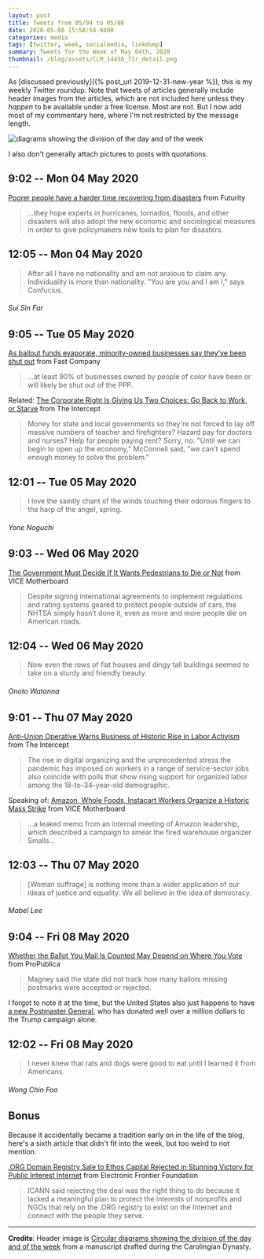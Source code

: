 ```yaml
---
layout: post
title: Tweets from 05/04 to 05/08
date: 2020-05-08 15:58:54-0400
categories: media
tags: [twitter, week, socialmedia, linkdump]
summary: Tweets for the Week of May 04th, 2020
thumbnail: /blog/assets/CLM_14456_71r_detail.png
---
```


As [discussed previously]({% post_url 2019-12-31-new-year %}), this is my weekly Twitter roundup.  Note that tweets of articles generally include header images from the articles, which are not included here unless they *happen* to be available under a free license.  Most are not.  But I now add most of my commentary here, where I'm not restricted by the message length.

![diagrams showing the division of the day and of the week](/blog/assets/CLM_14456_71r_detail.png "diagrams showing the division of the day and of the week")

I also don't generally attach pictures to posts with quotations.

## 9:02 -- Mon 04 May 2020

[<i class="fab fa-twitter-square"></i>](https://jcolag.github.io/twitter/1257294405297471493) [Poorer people have a harder time recovering from disasters](https://www.futurity.org/natural-disasters-recovery-2349082/) from Futurity

 > ...they hope experts in hurricanes, tornados, floods, and other disasters will also adopt the new economic and sociological measures in order to give policymakers new tools to plan for disasters.

## 12:05 -- Mon 04 May 2020

[<i class="fab fa-twitter"></i>](https://jcolag.github.io/twitter/1257340584743915529)

 > After all I have no nationality and am not anxious to claim any. Individuality is more than nationality. "You are you and I am I," says Confucius.

###### Sui Sin Far

## 9:05 -- Tue 05 May 2020

[<i class="fab fa-twitter-square"></i>](https://jcolag.github.io/twitter/1258019433198448641) [As bailout funds evaporate, minority-owned businesses say they’ve been shut out](https://www.fastcompany.com/90498767/that-was-it-silence-as-bailout-funds-evaporate-minority-owned-businesses-say-theyve-been-shut-out) from Fast Company

 > ...at least 90% of businesses owned by people of color have been or will likely be shut out of the PPP.

Related: [The Corporate Right Is Giving Us Two Choices: Go Back to Work, or Starve](https://theintercept.com/2020/04/29/coronavirus-government-right-bailout/) from The Intercept

 > Money for state and local governments so they're not forced to lay off massive numbers of teacher and firefighters? Hazard pay for doctors and nurses? Help for people paying rent? Sorry, no. "Until we can begin to open up the economy," McConnell said, "we can't spend enough money to solve the problem."

## 12:01 -- Tue 05 May 2020

[<i class="fab fa-twitter"></i>](https://jcolag.github.io/twitter/1257701840172376064)

 > I love the saintly chant of the winds touching their odorous fingers to the harp of the angel, spring.

###### Yone Noguchi

## 9:03 -- Wed 06 May 2020

[<i class="fab fa-twitter-square"></i>](https://jcolag.github.io/twitter/1258019433198448641) [The Government Must Decide If It Wants Pedestrians to Die or Not](https://www.vice.com/en_us/article/xgqnnw/the-government-must-decide-if-it-wants-pedestrians-to-die-or-not) from VICE Motherboard

 > Despite signing international agreements to implement regulations and rating systems geared to protect people outside of cars, the NHTSA simply hasn’t done it, even as more and more people die on American roads.

## 12:04 -- Wed 06 May 2020

[<i class="fab fa-twitter"></i>](https://jcolag.github.io/twitter/1258064982996135939)

 > Now even the rows of flat houses and dingy tall buildings seemed to take on a sturdy and friendly beauty.

###### Onoto Watanna

## 9:01 -- Thu 07 May 2020

[<i class="fab fa-twitter-square"></i>](https://jcolag.github.io/twitter/1258381317445685248) [Anti-Union Operative Warns Business of Historic Rise in Labor Activism](https://theintercept.com/2020/05/01/labor-union-lobbyist-coronavirus/) from The Intercept

 > The rise in digital organizing and the unprecedented stress the pandemic has imposed on workers in a range of service-sector jobs also coincide with polls that show rising support for organized labor among the 18-to-34-year-old demographic.

Speaking of: [Amazon, Whole Foods, Instacart Workers Organize a Historic Mass Strike](https://www.vice.com/en_us/article/n7j8zw/amazon-whole-foods-instacart-workers-organize-a-historic-mass-strike) from VICE Motherboard

 > ...a leaked memo from an internal meeting of Amazon leadership, which described a campaign to smear the fired warehouse organizer Smalls...

## 12:03 -- Thu 07 May 2020

[<i class="fab fa-twitter"></i>](https://jcolag.github.io/twitter/1258427119249612800)

 > [Woman suffrage] is nothing more than a wider application of our ideas of justice and equality. We all believe in the idea of democracy.

###### Mabel Lee

## 9:04 -- Fri 08 May 2020

[<i class="fab fa-twitter-square"></i>](https://jcolag.github.io/twitter/1258744460210552834) [Whether the Ballot You Mail Is Counted May Depend on Where You Vote](https://www.propublica.org/article/whether-the-ballot-you-mail-is-counted-may-depend-on-where-you-vote#948079) from ProPublica

 > Magney said the state did not track how many ballots missing postmarks were accepted or rejected.

I forgot to note it at the time, but the United States also just happens to have [a new Postmaster General](https://www.npr.org/2020/05/07/851976464/new-postmaster-general-is-top-gop-fundraiser), who has donated well over a million dollars to the Trump campaign alone.

## 12:02 -- Fri 08 May 2020

[<i class="fab fa-twitter"></i>](https://jcolag.github.io/twitter/1258789255448416262)

 > I never knew that rats and dogs were good to eat until I learned it from Americans.

###### Wong Chin Foo

## Bonus

Because it accidentally became a tradition early on in the life of the blog, here's a sixth article that didn't fit into the week, but too weird to not mention.

<i class="fas fa-square"></i> [.ORG Domain Registry Sale to Ethos Capital Rejected in Stunning Victory for Public Interest Internet](https://www.eff.org/press/releases/org-domain-registry-sale-ethos-capital-rejected-stunning-victory-public-interest) from Electronic Frontier Foundation

 > ICANN said rejecting the deal was the right thing to do because it lacked a meaningful plan to protect the interests of nonprofits and NGOs that rely on the .ORG registry to exist on the Internet and connect with the people they serve.

* * *

**Credits**:  Header image is [Circular diagrams showing the division of the day and of the week](https://en.wikipedia.org/wiki/Week#/media/File:CLM_14456_71r_detail.jpg) from a manuscript drafted during the Carolingian Dynasty.
